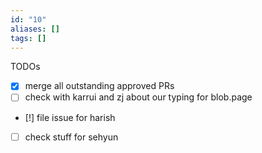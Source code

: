 ```yaml
---
id: "10"
aliases: []
tags: []
---
```


TODOs

- [x] merge all outstanding approved PRs
- [ ] check with karrui and zj about our typing for blob.page
- [!] file issue for harish
- [ ] check stuff for sehyun
